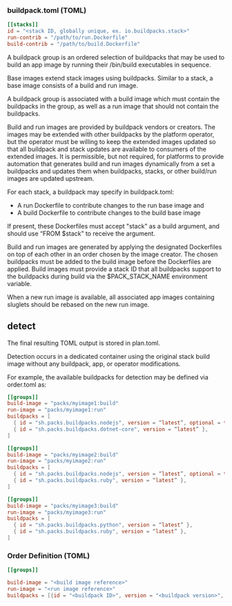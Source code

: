 
### buildpack.toml (TOML)

```toml
[[stacks]]
id = "<stack ID, globally unique, ex. io.buildpacks.stack>"
run-contrib = "/path/to/run.Dockerfile"
build-contrib = "/path/to/build.Dockerfile" 
```


A buildpack group is an ordered selection of buildpacks that may be used to build an app image by running their /bin/build executables in sequence.

Base images extend stack images using buildpacks. Similar to a stack, a base image consists of a build and run image.

A buildpack group is associated with a build image which must contain the buildpacks in the group, as well as a run image that should not contain the buildpacks.

Build and run images are provided by buildpack vendors or creators. The images may be extended with other buildpacks by the platform operator, but the operator must be willing to keep the extended images updated so that all buildpack and stack updates are available to consumers of the extended images. It is permissible, but not required, for platforms to provide automation that generates build and run images dynamically from a set a buildpacks and updates them when buildpacks, stacks, or other build/run images are updated upstream.

For each stack, a buildpack may specify in buildpack.toml:

- A run Dockerfile to contribute changes to the run base image and
- A build Dockerfile to contribute changes to the build base image

If present, these Dockerfiles must accept "stack" as a build argument, and should use “FROM $stack” to receive the argument.

Build and run images are generated by applying the designated Dockerfiles on top of each other in an order chosen by the image creator. The chosen buildpacks must be added to the build image before the Dockerfiles are applied. Build images must provide a stack ID that all buildpacks support to the buildpacks during build via the $PACK_STACK_NAME environment variable.

When a new run image is available, all associated app images containing sluglets should be rebased on the new run image.

## detect

The final resulting TOML output is stored in plan.toml.

Detection occurs in a dedicated container using the original stack build image without any buildpack, app, or operator modifications.


For example, the available buildpacks for detection may be defined via order.toml as:

```toml
[[groups]]
build-image = "packs/myimage1:build"
run-image = "packs/myimage1:run"
buildpacks = [
  { id = "sh.packs.buildpacks.nodejs", version = “latest”, optional = true },
  { id = "sh.packs.buildpacks.dotnet-core", version = “latest” },
]

[[groups]]
build-image = "packs/myimage2:build"
run-image = "packs/myimage2:run"
buildpacks = [
  { id = "sh.packs.buildpacks.nodejs", version = “latest”, optional = true },
  { id = "sh.packs.buildpacks.ruby", version = “latest” },
]

[[groups]]
build-image = "packs/myimage3:build"
run-image = "packs/myimage3:run"
buildpacks = [
  { id = "sh.packs.buildpacks.python", version = “latest” },
  { id = "sh.packs.buildpacks.ruby", version = “latest” },
]
```

### Order Definition (TOML)

```toml
[[groups]]

build-image = "<build image reference>"
run-image = "<run image reference>"
buildpacks = [{id = "<buildpack ID>", version = "<buildpack version>", optional = <:bool>}]
```